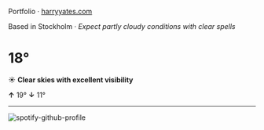 Portfolio · [harryyates.com](https://harryyates.com)

<!-- WEATHER_START -->
Based in Stockholm · *Expect partly cloudy conditions with clear spells*

# 18°
☀️ **Clear skies with excellent visibility**

**↑** 19° **↓** 11°

---
<!-- WEATHER_END -->

<p align="left">
  <a>
    <img src="https://spotify-github-profile.kittinanx.com/api/view?uid=bigbello&cover_image=true&theme=natemoo-re&show_offline=true&background_color=121212&interchange=false&bar_color=53b14f&bar_color_cover=false" alt="spotify-github-profile">
  </a>
</p>